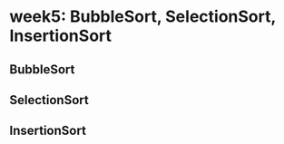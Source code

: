 # week5: BubbleSort, SelectionSort, InsertionSort

## BubbleSort

## SelectionSort

## InsertionSort
